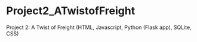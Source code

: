 # Project2_ATwistofFreight
Project 2: A Twist of Freight (HTML, Javascript, Python (Flask app), SQLite, CSS)


